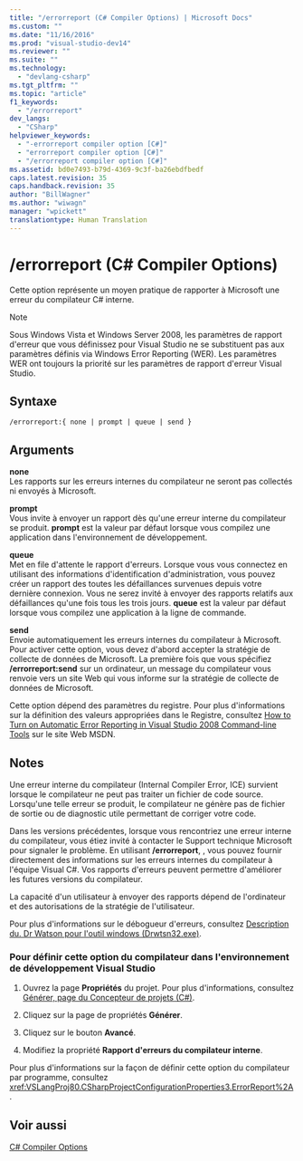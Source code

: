 ```yaml
---
title: "/errorreport (C# Compiler Options) | Microsoft Docs"
ms.custom: ""
ms.date: "11/16/2016"
ms.prod: "visual-studio-dev14"
ms.reviewer: ""
ms.suite: ""
ms.technology: 
  - "devlang-csharp"
ms.tgt_pltfrm: ""
ms.topic: "article"
f1_keywords: 
  - "/errorreport"
dev_langs: 
  - "CSharp"
helpviewer_keywords: 
  - "-errorreport compiler option [C#]"
  - "errorreport compiler option [C#]"
  - "/errorreport compiler option [C#]"
ms.assetid: bd0e7493-b79d-4369-9c3f-ba26ebdfbedf
caps.latest.revision: 35
caps.handback.revision: 35
author: "BillWagner"
ms.author: "wiwagn"
manager: "wpickett"
translationtype: Human Translation
---
```

# /errorreport (C# Compiler Options)
Cette option représente un moyen pratique de rapporter à Microsoft une erreur du compilateur C\# interne.  
  
> [!NOTE]
>  Sous Windows Vista et Windows Server 2008, les paramètres de rapport d'erreur que vous définissez pour Visual Studio ne se substituent pas aux paramètres définis via Windows Error Reporting \(WER\).  Les paramètres WER ont toujours la priorité sur les paramètres de rapport d'erreur Visual Studio.  
  
## Syntaxe  
  
```  
/errorreport:{ none | prompt | queue | send }  
```  
  
## Arguments  
 **none**  
 Les rapports sur les erreurs internes du compilateur ne seront pas collectés ni envoyés à Microsoft.  
  
 **prompt**  
 Vous invite à envoyer un rapport dès qu'une erreur interne du compilateur se produit.  **prompt** est la valeur par défaut lorsque vous compilez une application dans l'environnement de développement.  
  
 **queue**  
 Met en file d'attente le rapport d'erreurs.  Lorsque vous vous connectez en utilisant des informations d'identification d'administration, vous pouvez créer un rapport des toutes les défaillances survenues depuis votre dernière connexion.  Vous ne serez invité à envoyer des rapports relatifs aux défaillances qu'une fois tous les trois jours.  **queue** est la valeur par défaut lorsque vous compilez une application à la ligne de commande.  
  
 **send**  
 Envoie automatiquement les erreurs internes du compilateur à Microsoft.  Pour activer cette option, vous devez d'abord accepter la stratégie de collecte de données de Microsoft.  La première fois que vous spécifiez **\/errorreport:send** sur un ordinateur, un message du compilateur vous renvoie vers un site Web qui vous informe sur la stratégie de collecte de données de Microsoft.  
  
 Cette option dépend des paramètres du registre.  Pour plus d'informations sur la définition des valeurs appropriées dans le Registre, consultez [How to Turn on Automatic Error Reporting in Visual Studio 2008 Command\-line Tools](http://go.microsoft.com/fwlink/?LinkID=184695) sur le site Web MSDN.  
  
## Notes  
 Une erreur interne du compilateur \(Internal Compiler Error, ICE\) survient lorsque le compilateur ne peut pas traiter un fichier de code source.  Lorsqu'une telle erreur se produit, le compilateur ne génère pas de fichier de sortie ou de diagnostic utile permettant de corriger votre code.  
  
 Dans les versions précédentes, lorsque vous rencontriez une erreur interne du compilateur, vous étiez invité à contacter le Support technique Microsoft pour signaler le problème.  En utilisant **\/errorreport**, , vous pouvez fournir directement des informations sur les erreurs internes du compilateur à l'équipe Visual C\#.  Vos rapports d'erreurs peuvent permettre d'améliorer les futures versions du compilateur.  
  
 La capacité d'un utilisateur à envoyer des rapports dépend de l'ordinateur et des autorisations de la stratégie de l'utilisateur.  
  
 Pour plus d'informations sur le débogueur d'erreurs, consultez [Description du. Dr Watson pour l'outil windows \(Drwtsn32.exe\)](http://go.microsoft.com/fwlink/?LinkId=147286).  
  
### Pour définir cette option du compilateur dans l'environnement de développement Visual Studio  
  
1.  Ouvrez la page **Propriétés** du projet.  Pour plus d'informations, consultez [Générer, page du Concepteur de projets \(C\#\)](/visual-studio/ide/reference/build-page-project-designer-csharp).  
  
2.  Cliquez sur la page de propriétés **Générer**.  
  
3.  Cliquez sur le bouton **Avancé**.  
  
4.  Modifiez la propriété **Rapport d'erreurs du compilateur interne**.  
  
 Pour plus d'informations sur la façon de définir cette option du compilateur par programme, consultez <xref:VSLangProj80.CSharpProjectConfigurationProperties3.ErrorReport%2A>.  
  
## Voir aussi  
 [C\# Compiler Options](../../../csharp/language-reference/compiler-options/index.md)